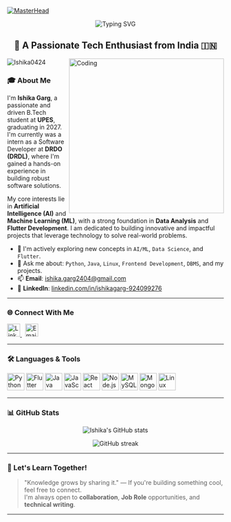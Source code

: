 [![MasterHead](https://i.pinimg.com/originals/36/2d/5c/362d5c55859146c0c7debfca296ad321.gif)](https://rishavchanda.io)

<p align="center">
  <img src="https://readme-typing-svg.demolab.com?font=Fira+Code&weight=500&size=25&pause=1000&center=true&vCenter=true&width=435&height=35&lines=Hi+I'm+Ishika+Garg;Aspiring+AI%2FML+Engineer;Python+%7C+Data+Analysis+%7C+Flutter+Dev" alt="Typing SVG" />
</p>

<h2 align="center">🚀 A Passionate Tech Enthusiast from India 🇮🇳</h2>

<img align="right" alt="Coding" width="360" src="https://user-images.githubusercontent.com/55389276/140866485-8fb1c876-9a8f-4d6a-98dc-08c4981eaf70.gif" />

<p align="left">
  <img src="https://komarev.com/ghpvc/?username=Ishika0424&label=Profile%20views&color=0e75b6&style=flat" alt="Ishika0424" />
</p>

### 🎓 About Me

I'm **Ishika Garg**, a passionate and driven B.Tech student at **UPES**, graduating in 2027. I'm currently  was a intern as a Software Developer at **DRDO (DRDL)**, where I'm gained a hands-on experience in building robust software solutions.

My core interests lie in **Artificial Intelligence (AI)** and **Machine Learning (ML)**, with a strong foundation in **Data Analysis** and **Flutter Development**. I am dedicated to building innovative and impactful projects that leverage technology to solve real-world problems.

- 🌱 I'm actively exploring new concepts in `AI/ML`, `Data Science`, and `Flutter`.
- 💬 Ask me about: `Python`, `Java`, `Linux`, `Frontend Development`, `DBMS`, and my projects.
- 📫 **Email**: [ishika.garg2404@gmail.com](mailto:ishika.garg2404@gmail.com)
- 💼 **LinkedIn**: [linkedin.com/in/ishikagarg-924099276](https://www.linkedin.com/in/ishikagarg-924099276)


---

### 🌐 Connect With Me

<p align="left">
  <a href="https://www.linkedin.com/in/ishikagarg-924099276" target="_blank">
    <img src="https://cdn.jsdelivr.net/gh/devicons/devicon/icons/linkedin/linkedin-original.svg" alt="LinkedIn" width="30" height="30" />
  </a>
  &nbsp;
  <a href="mailto:ishika.garg2404@gmail.com" target="_blank">
    <img src="https://raw.githubusercontent.com/gauravghongde/social-icons/master/SVG/Color/Email.svg" alt="Email" width="30" height="30" />
  </a>
</p>

---

### 🛠️ Languages & Tools

<p align="left">
  <img src="https://cdn.jsdelivr.net/gh/devicons/devicon/icons/python/python-original.svg" width="40" height="40" alt="Python"/>
  <img src="https://www.vectorlogo.zone/logos/flutterio/flutterio-icon.svg" width="40" height="40" alt="Flutter"/>
  <img src="https://cdn.jsdelivr.net/gh/devicons/devicon/icons/java/java-original.svg" width="40" height="40" alt="Java"/>
  <img src="https://cdn.jsdelivr.net/gh/devicons/devicon/icons/javascript/javascript-original.svg" width="40" height="40" alt="JavaScript"/>
  <img src="https://cdn.jsdelivr.net/gh/devicons/devicon/icons/react/react-original.svg" width="40" height="40" alt="React"/>
  <img src="https://cdn.jsdelivr.net/gh/devicons/devicon/icons/nodejs/nodejs-original-wordmark.svg" width="40" height="40" alt="Node.js"/>
  <img src="https://cdn.jsdelivr.net/gh/devicons/devicon/icons/mysql/mysql-original-wordmark.svg" width="40" height="40" alt="MySQL"/>
  <img src="https://cdn.jsdelivr.net/gh/devicons/devicon/icons/mongodb/mongodb-original-wordmark.svg" width="40" height="40" alt="MongoDB"/>
  <img src="https://cdn.jsdelivr.net/gh/devicons/devicon/icons/linux/linux-original.svg" width="40" height="40" alt="Linux"/>
</p>

---

### 📊 GitHub Stats

<p align="center">
  <img src="https://github-readme-stats.vercel.app/api?username=Ishika0424&show_icons=true&theme=default&locale=en" alt="Ishika's GitHub stats" />
</p>

<p align="center">
  <img src="https://github-readme-streak-stats.herokuapp.com/?user=Ishika0424&theme=default" alt="GitHub streak" />
</p>

---

### 🧠 Let's Learn Together!

> "Knowledge grows by sharing it." — If you're building something cool, feel free to connect.  
> I'm always open to **collaboration**, **Job Role** opportunities, and **technical writing**.

---
